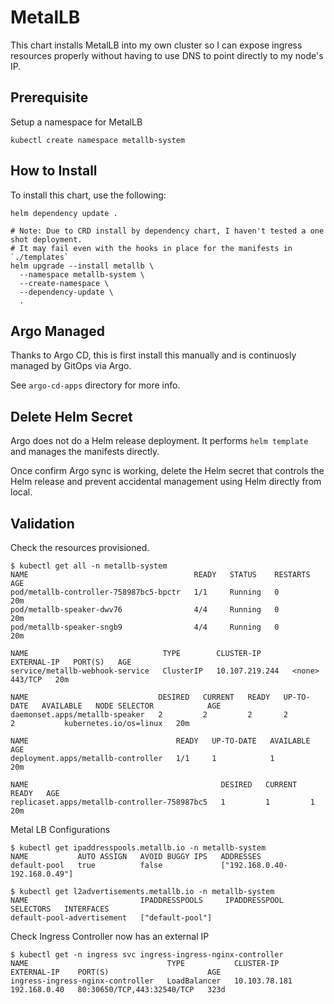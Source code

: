 # MetalLB
This chart installs MetalLB into my own cluster so I can expose ingress resources properly without having to use DNS to point directly to my node's IP.

## Prerequisite
Setup a namespace for MetalLB
```shell
kubectl create namespace metallb-system
```

## How to Install
To install this chart, use the following:
```shell
helm dependency update .

# Note: Due to CRD install by dependency chart, I haven't tested a one shot deployment.
# It may fail even with the hooks in place for the manifests in `./templates`
helm upgrade --install metallb \
  --namespace metallb-system \
  --create-namespace \
  --dependency-update \
  .
```

## Argo Managed
Thanks to Argo CD, this is first install this manually and is continuosly managed by GitOps via Argo.

See `argo-cd-apps` directory for more info.

## Delete Helm Secret
Argo does not do a Helm release deployment. It performs `helm template` and manages the manifests directly.

Once confirm Argo sync is working, delete the Helm secret that controls the Helm release and prevent accidental management using Helm directly from local.


## Validation
Check the resources provisioned.
```
$ kubectl get all -n metallb-system
NAME                                     READY   STATUS    RESTARTS   AGE
pod/metallb-controller-758987bc5-bpctr   1/1     Running   0          20m
pod/metallb-speaker-dwv76                4/4     Running   0          20m
pod/metallb-speaker-sngb9                4/4     Running   0          20m

NAME                              TYPE        CLUSTER-IP       EXTERNAL-IP   PORT(S)   AGE
service/metallb-webhook-service   ClusterIP   10.107.219.244   <none>        443/TCP   20m

NAME                             DESIRED   CURRENT   READY   UP-TO-DATE   AVAILABLE   NODE SELECTOR            AGE
daemonset.apps/metallb-speaker   2         2         2       2            2           kubernetes.io/os=linux   20m

NAME                                 READY   UP-TO-DATE   AVAILABLE   AGE
deployment.apps/metallb-controller   1/1     1            1           20m

NAME                                           DESIRED   CURRENT   READY   AGE
replicaset.apps/metallb-controller-758987bc5   1         1         1       20m
```

Metal LB Configurations
```
$ kubectl get ipaddresspools.metallb.io -n metallb-system
NAME           AUTO ASSIGN   AVOID BUGGY IPS   ADDRESSES
default-pool   true          false             ["192.168.0.40-192.168.0.49"]

$ kubectl get l2advertisements.metallb.io -n metallb-system
NAME                         IPADDRESSPOOLS     IPADDRESSPOOL SELECTORS   INTERFACES
default-pool-advertisement   ["default-pool"]
```

Check Ingress Controller now has an external IP
```
$ kubectl get -n ingress svc ingress-ingress-nginx-controller
NAME                               TYPE           CLUSTER-IP      EXTERNAL-IP    PORT(S)                      AGE
ingress-ingress-nginx-controller   LoadBalancer   10.103.78.181   192.168.0.40   80:30650/TCP,443:32540/TCP   323d
```